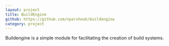```yaml
---
layout: project
title: BuildEngine
github: https://github.com/nparshook/buildengine
category: project
---
```


Buildengine is a simple module for facilitating the creation of build systems. 
